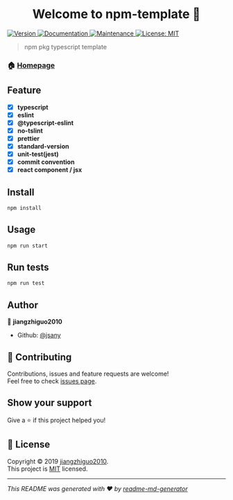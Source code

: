 <h1 align="center">Welcome to npm-template 👋</h1>
<p>
  <a href="https://www.npmjs.com/package/npm-template">
    <img alt="Version" src="https://img.shields.io/npm/v/npm-template.svg">
  </a>
  <a href="https://github.com/jsany/npm-template#readme">
    <img alt="Documentation" src="https://img.shields.io/badge/documentation-yes-brightgreen.svg" target="_blank" />
  </a>
  <a href="https://github.com/jsany/npm-template/graphs/commit-activity">
    <img alt="Maintenance" src="https://img.shields.io/badge/Maintained%3F-yes-green.svg" target="_blank" />
  </a>
  <a href="https://github.com/jsany/npm-template/blob/master/LICENSE">
    <img alt="License: MIT" src="https://img.shields.io/badge/License-MIT-yellow.svg" target="_blank" />
  </a>
</p>

> npm pkg typescript template

### 🏠 [Homepage](https://github.com/jsany/npm-template#readme)

## Feature

- [x] **typescript**
- [x] **eslint**
- [x] **@typescript-eslint**
- [x] **no-tslint**
- [x] **prettier**
- [x] **standard-version**
- [x] **unit-test(jest)**
- [x] **commit convention**
- [x] **react component / jsx**

## Install

```sh
npm install
```

## Usage

```sh
npm run start
```

## Run tests

```sh
npm run test
```

## Author

👤 **jiangzhiguo2010**

- Github: [@jsany](https://github.com/jsany)

## 🤝 Contributing

Contributions, issues and feature requests are welcome!<br />Feel free to check [issues page](https://github.com/jsany/npm-template/issues).

## Show your support

Give a ⭐️ if this project helped you!

## 📝 License

Copyright © 2019 [jiangzhiguo2010](https://github.com/jsany).<br />
This project is [MIT](https://github.com/jsany/npm-template/blob/master/LICENSE) licensed.

***
_This README was generated with ❤️ by [readme-md-generator](https://github.com/kefranabg/readme-md-generator)_
